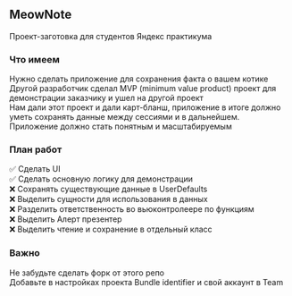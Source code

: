 <html>
<body>
<h2> MeowNote </h2>
Проект-заготовка для студентов Яндекс практикума <br>
<h3> Что имеем </h3>
Нужно сделать приложение для сохранения факта о вашем котике <br>
Другой разработчик сделал MVP (minimum value product) проект для демонстрации заказчику и ушел на другой проект <br>
Нам дали этот проект и дали карт-бланш, приложение в итоге должно уметь сохранять данные между сессиями и в дальнейшем.<br>
Приложение должно стать понятным и масштабируемым <br>
<h3>План работ </h3>
✅ Сделать UI <br>
✅ Сделать основную логику для демонстрации <br>
❌ Сохранять существующие данные в UserDefaults <br>
❌ Выделить сущности для использования в данных<br>
❌ Разделить ответственность во вьюконтролеере по функциям<br>
❌ Выделить Алерт презентер <br>
❌ Выделить чтение и сохранение в отдельный класс<br>
<h3>Важно</h3>
Не забудьте сделать форк от этого репо<br>
Добавьте в настройках проекта Bundle identifier и свой аккаунт в Team<br>
</body>
</html>
